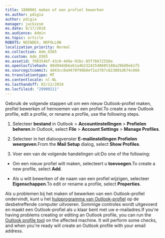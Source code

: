 ```yaml
---
title: 1800001 maken of een profiel bewerken
ms.author: pdigia
author: pdigia
manager: jackiesm
ms.date: 9/17/2018
ms.audience: Admin
ms.topic: article
ROBOTS: NOINDEX, NOFOLLOW
localization_priority: Normal
ms.collection: Adm_O365
ms.custom: Adm_O365
ms.assetid: f08354bf-43c0-449a-91bc-85f76672550a
ms.openlocfilehash: 08d94ddb6a61a4b23242548605188a29b89eb1f5
ms.sourcegitcommit: dd43cc0a9470f98b8ef2a3787c823801d674c666
ms.translationtype: MT
ms.contentlocale: nl-NL
ms.lasthandoff: 02/12/2019
ms.locfileid: "29909211"
---
```

<span data-ttu-id="bd7d2-102">Gebruik de volgende stappen uit om een nieuw Outlook-profiel maken, profiel bewerken of hernoemen van een profiel.</span><span class="sxs-lookup"><span data-stu-id="bd7d2-102">To create a new Outlook profile, edit a profile, or rename a profile, use the following steps.</span></span>
  
1. <span data-ttu-id="bd7d2-103">Selecteer **bestand** in Outlook \> **Accountinstellingen** \> **Profielen beheren**.</span><span class="sxs-lookup"><span data-stu-id="bd7d2-103">In Outlook, select **File** \> **Account Settings** \> **Manage Profiles**.</span></span>
    
2. <span data-ttu-id="bd7d2-104">Selecteer in het dialoogvenster **E-mailinstellingen** **Profielen weergeven**.</span><span class="sxs-lookup"><span data-stu-id="bd7d2-104">From the **Mail Setup** dialog, select **Show Profiles**.</span></span>
    
3. <span data-ttu-id="bd7d2-105">Voer een van de volgende handelingen uit:</span><span class="sxs-lookup"><span data-stu-id="bd7d2-105">Do one of the following:</span></span>
    
  - <span data-ttu-id="bd7d2-106">Om een nieuw profiel wilt maken, selecteert u **toevoegen**.</span><span class="sxs-lookup"><span data-stu-id="bd7d2-106">To create a new profile, select **Add**.</span></span>
    
  - <span data-ttu-id="bd7d2-107">Als u wilt bewerken of de naam van een profiel wijzigen, selecteer **Eigenschappen**.</span><span class="sxs-lookup"><span data-stu-id="bd7d2-107">To edit or rename a profile, select **Properties**.</span></span>
    
<span data-ttu-id="bd7d2-p101">Als u problemen bij het maken of bewerken van een Outlook-profiel ondervindt, kunt u het [hulpprogramma van Outlook-profiel](https://aka.ms/SaRA-OutlookSetupProfile) op de desbetreffende computer uitvoeren. Sommige controles wordt uitgevoerd en maakt een Outlook-profiel als u klaar bent met uw e-mailadres.</span><span class="sxs-lookup"><span data-stu-id="bd7d2-p101">If you're having problems creating or editing an Outlook profile, you can run the [Outlook profile tool](https://aka.ms/SaRA-OutlookSetupProfile) on the affected machine. It will perform some checks, and when you're ready will create an Outlook profile with your email address.</span></span> 
  

